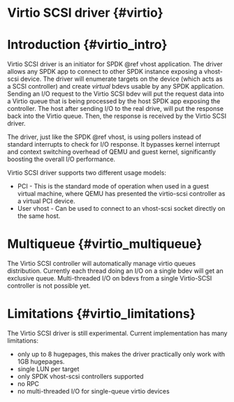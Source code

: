 # Virtio SCSI driver {#virtio}

# Introduction {#virtio_intro}

Virtio SCSI driver is an initiator for SPDK @ref vhost application. The
driver allows any SPDK app to connect to other SPDK instance exposing
a vhost-scsi device. The driver will enumerate targets on the device (which acts
as a SCSI controller) and create *virtual* bdevs usable by any SPDK application.
Sending an I/O request to the Virtio SCSI bdev will put the request data into
a Virtio queue that is being processed by the host SPDK app exposing the
controller. The host after sending I/O to the real drive, will put the response
back into the Virtio queue. Then, the response is received by the Virtio SCSI
driver.

The driver, just like the SPDK @ref vhost, is using pollers instead of standard
interrupts to check for I/O response. It bypasses kernel interrupt and context
switching overhead of QEMU and guest kernel, significantly boosting the overall
I/O performance.

Virtio SCSI driver supports two different usage models:
* PCI - This is the standard mode of operation when used in a guest virtual
machine, where QEMU has presented the virtio-scsi controller as a virtual
PCI device.
* User vhost - Can be used to connect to an vhost-scsi socket directly on the
same host.

# Multiqueue {#virtio_multiqueue}

The Virtio SCSI controller will automatically manage virtio queues distribution.
Currently each thread doing an I/O on a single bdev will get an exclusive queue.
Multi-threaded I/O on bdevs from a single Virtio-SCSI controller is not
possible yet.

# Limitations {#virtio_limitations}

The Virtio SCSI driver is still experimental.  Current implementation has many
limitations:
 * only up to 8 hugepages, this makes the driver practically only work
with 1GB hugepages.
 * single LUN per target
 * only SPDK vhost-scsi controllers supported
 * no RPC
 * no multi-threaded I/O for single-queue virtio devices
